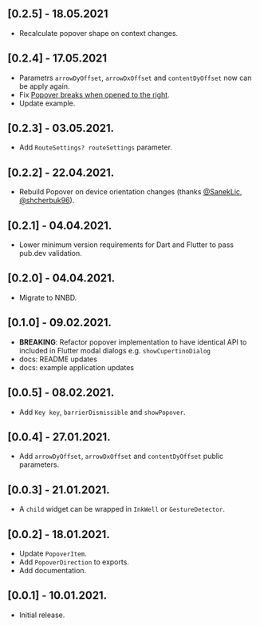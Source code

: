 ## [0.2.5] - 18.05.2021

* Recalculate popover shape on context changes.

## [0.2.4] - 17.05.2021

* Parametrs `arrowDyOffset`, `arrowDxOffset` and `contentDyOffset` now can be apply again.
* Fix [Popover breaks when opened to the right](https://github.com/minikin/popover/issues/17).
* Update example.

## [0.2.3] - 03.05.2021.

* Add `RouteSettings? routeSettings` parameter.

## [0.2.2] - 22.04.2021.

* Rebuild Popover on device orientation changes (thanks [@SanekLic](https://github.com/SanekLic), [@shcherbuk96](https://github.com/shcherbuk96)).

## [0.2.1] - 04.04.2021.

* Lower minimum version requirements for Dart and Flutter to pass pub.dev validation.

## [0.2.0] - 04.04.2021.

* Migrate to NNBD.

## [0.1.0] - 09.02.2021.

- **BREAKING**: Refactor popover implementation to have identical API to included in Flutter modal dialogs e.g. `showCupertinoDialog`
- docs: README updates
- docs: example application updates

## [0.0.5] - 08.02.2021.

* Add `Key key`, `barrierDismissible` and `showPopover`.

## [0.0.4] - 27.01.2021.

* Add `arrowDyOffset`, `arrowDxOffset` and `contentDyOffset` public parameters.

## [0.0.3] - 21.01.2021.

* A `child` widget can be wrapped in `InkWell` or `GestureDetector`.

## [0.0.2] - 18.01.2021.

* Update `PopoverItem`.
* Add `PopoverDirection` to exports.
* Add documentation.

## [0.0.1] - 10.01.2021.

* Initial release.
